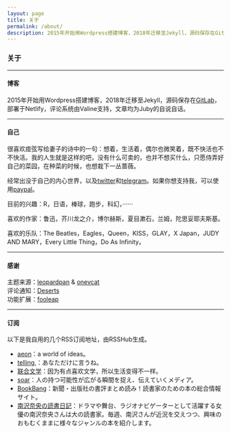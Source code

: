 ```yaml
---
layout: page 
title: 关于
permalink: /about/
description: 2015年开始用Wordpress搭建博客，2018年迁移至Jekyll，源码保存在Github，部署于Netlify，评论系统由Valine支持，文章均为Juby的自说自话。
---
```


### 关于

------------------

#### 博客

2015年开始用Wordpress搭建博客，2018年迁移至Jekyll，源码保存在[GitLab](https://gitlab.com/jubyshu/nagisaao)，部署于Netlify，评论系统由Valine支持，文章均为Juby的自说自话。

-------------------

#### 自己

很喜欢痖弦写给妻子的诗中的一句：想着，生活着，偶尔也微笑着，既不快活也不不快活。我的人生就是这样的吧，没有什么可卖的，也并不想买什么，只愿侍弄好自己的菜园，在种菜的时候，也想栽下一丛蔷薇。

经常出没于自己的内心世界，以及[twitter](https://twitter.com/jubyshu)和[telegram](https://t.me/jubyshu)。如果你想支持我，可以使用[paypal](https://www.paypal.me/jubyshu)。

目前的兴趣：R，日语，棒球，跑步，科幻，······

喜欢的作家：鲁迅，芥川龙之介，博尔赫斯，夏目漱石，兰姆，陀思妥耶夫斯基。

喜欢的乐队：The Beatles，Eagles，Queen，KISS，GLAY，X Japan，JUDY AND MARY，Every Little Thing，Do As Infinity。

-------------------

#### 感谢

主题来源：[leopardpan](https://github.com/leopardpan/leopardpan.github.io/) & [onevcat](https://github.com/onevcat/vno-jekyll)  
评论通知：[Deserts](https://deserts.io/valine-admin-document/)  
功能扩展：[fooleap](https://blog.fooleap.org/)

-------------------

#### 订阅

以下是我自用的几个RSS订阅地址，由RSSHub生成。

- [aeon]( http://rss.rosemary.ink/aeon/home)：a world of ideas。
- [telling,](http://rss.rosemary.ink/telling/story)：あなただけに言うね。
- [联合文学](http://rss.rosemary.ink/unitas/recommend)：因为有点喜欢文学，所以生活变得不一样。
- [soar](http://rss.rosemary.ink/soar/home)：人の持つ可能性が広がる瞬間を捉え、伝えていくメディア。
- [BookBang](http://rss.rosemary.ink/bookbang/news)：新聞・出版社の書評まとめ読み！読書家のための本の総合情報サイト。
- [南沢奈央の読書日記](http://rss.rosemary.ink/bookbang/serial/minamisawanao)：ドラマや舞台、ラジオナビゲーターとして活躍する女優の南沢奈央さんは大の読書家。毎週、南沢さんが近況を交えつつ、興味のおもむくままに様々なジャンルの本を紹介します。